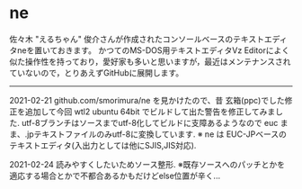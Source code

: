 # ne

佐々木 "えるちゃん" 俊介さんが作成されたコンソールベースのテキストエディタneを置いておきます。
かつてのMS-DOS用テキストエディタVz Editorによく似た操作性を持っており，愛好家も多いと思いますが，最近はメンテナンスされていないので，とりあえずGitHubに展開します。

----
2021-02-21
github.com/smorimura/ne を見かけたので、昔 玄箱(ppc)でした修正を追加して今回 wtl2 ubuntu 64bit でビルドして出た警告を修正してみました.
utf-8ブランチはソースまでutf-8化してビルドに支障あるようなので euc まま、.jpテキストファイルのみutf-8に変換しています.
※ ne は EUC-JPベースのテキストエディタ(入出力としては他にSJIS,JIS対応).

2021-02-24
読みやすくしたいためソース整形.
※既存ソースへのパッチとかを適応する場合とかで不都合あるかもだけどelse位置が辛く...

